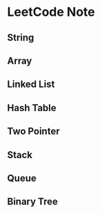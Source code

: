 # LeetCode Note
## String

## Array 

## Linked List

## Hash Table

## Two Pointer

## Stack

## Queue

## Binary Tree

